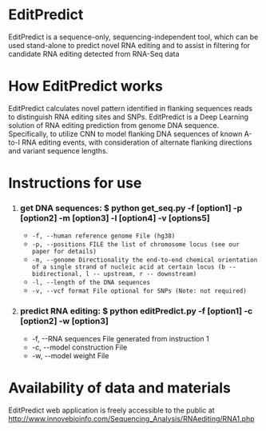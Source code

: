 # EditPredict
EditPredict is a sequence-only, sequencing-independent tool, which can be used stand-alone to predict novel RNA editing and to assist in filtering for candidate RNA editing detected from RNA-Seq data
# How EditPredict works
EditPredict calculates novel pattern identified in flanking sequences reads to distinguish RNA editing sites and SNPs. EditPredict is a Deep Learning solution of RNA editing prediction from genome DNA sequence. Specifically, to utilize CNN to model flanking DNA sequences of known A-to-I RNA editing events, with consideration of alternate flanking directions and variant sequence lengths.
# Instructions for use
1. ### get DNA sequences: $ python get_seq.py -f [option1] -p [option2] -m [option3] -l [option4] -v [options5]
      * `-f, --human reference genome File (hg38)`
      * `-p, --positions FILE the list of chromosome locus (see our paper for details)`
      * `-m, --genome Directionality the end-to-end chemical orientation of a single strand of nucleic acid at certain locus (b -- bidirectional, l -- upstream, r -- downstream)`
      * `-l, --length of the DNA sequences` 
      * `-v, --vcf format File optional for SNPs (Note: not required)`


2. ### predict RNA editing: $ python editPredict.py -f [option1] -c [option2] -w [option3]
     * -f, --RNA sequences File generated from instruction 1 
     * -c, --model construction File 
     * -w, --model weight File

# Availability of data and materials
EditPredict web application is freely accessible to the public at http://www.innovebioinfo.com/Sequencing_Analysis/RNAediting/RNA1.php
